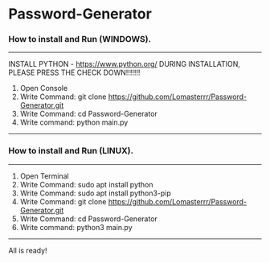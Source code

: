 # Password-Generator
### How to install and Run (WINDOWS).
---------------------------------------------------------------------------------------
INSTALL PYTHON - https://www.python.org/ 
DURING INSTALLATION, PLEASE PRESS THE CHECK DOWN!!!!!!!
1. Open Console
2. Write Command: git clone https://github.com/Lomasterrr/Password-Generator.git
2. Write Command: cd Password-Generator
5. Write command: python main.py
---------------------------------------------------------------------------------------

### How to install and Run (LINUX).
---------------------------------------------------------------------------------------
1. Open Terminal
2. Write Command: sudo apt install python
3. Write Command: sudo apt install python3-pip
4. Write Command: git clone https://github.com/Lomasterrr/Password-Generator.git
5. Write Command: cd Password-Generator
6. Write command: python3 main.py
---------------------------------------------------------------------------------------
All is ready!


